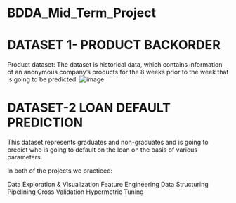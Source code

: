 # BDDA_Mid_Term_Project
# DATASET 1- PRODUCT BACKORDER
Product dataset:
The dataset is historical data, which contains information of an anonymous company’s products for the 8 weeks prior to the week that is going to be predicted.
![image](https://user-images.githubusercontent.com/93238919/187044272-eb2ff262-a6ea-4b55-b4cc-6aed80e70799.png)

# DATASET-2 LOAN DEFAULT PREDICTION
This dataset represents graduates and non-graduates and is going to predict who is going to default on the loan on the basis of various parameters.

In both of the projects we practiced:

Data Exploration & Visualization
Feature Engineering
Data Structuring
Pipelining
Cross Validation
Hypermetric Tuning
